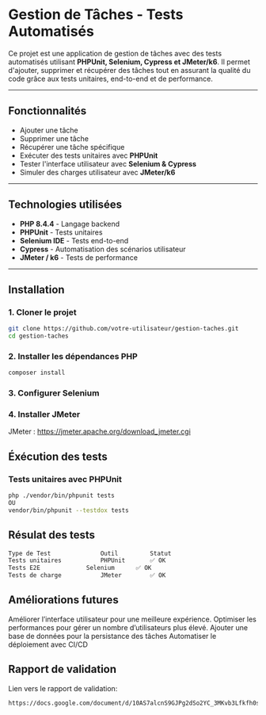 # Gestion de Tâches - Tests Automatisés

Ce projet est une application de gestion de tâches avec des tests automatisés utilisant **PHPUnit, Selenium, Cypress et JMeter/k6**. Il permet d'ajouter, supprimer et récupérer des tâches tout en assurant la qualité du code grâce aux tests unitaires, end-to-end et de performance.

-----

## Fonctionnalités

- Ajouter une tâche
- Supprimer une tâche  
- Récupérer une tâche spécifique  
- Exécuter des tests unitaires avec **PHPUnit**  
- Tester l'interface utilisateur avec **Selenium & Cypress**  
- Simuler des charges utilisateur avec **JMeter/k6**  

-----

## Technologies utilisées

- **PHP 8.4.4** - Langage backend  
- **PHPUnit** - Tests unitaires  
- **Selenium IDE** - Tests end-to-end  
- **Cypress** - Automatisation des scénarios utilisateur  
- **JMeter / k6** - Tests de performance  

-----

## Installation

### 1. Cloner le projet
```sh
git clone https://github.com/votre-utilisateur/gestion-taches.git
cd gestion-taches

```

### 2. Installer les dépendances PHP
```sh
composer install
```

### 3. Configurer Selenium

### 4. Installer JMeter
JMeter : https://jmeter.apache.org/download_jmeter.cgi

## Éxécution des tests

### Tests unitaires avec PHPUnit
```sh
php ./vendor/bin/phpunit tests
OU
vendor/bin/phpunit --testdox tests
```

## Résulat des tests

```sh
Type de Test	          Outil    	    Statut
Tests unitaires	          PHPUnit	    ✅ OK
Tests E2E	          Selenium	    ✅ OK
Tests de charge	          JMeter	    ✅ OK
```

## Améliorations futures

Améliorer l’interface utilisateur pour une meilleure expérience.
Optimiser les performances pour gérer un nombre d’utilisateurs plus élevé.
Ajouter une base de données pour la persistance des tâches
Automatiser le déploiement avec CI/CD

 ## Rapport de validation
 Lien vers le rapport de validation:
 ```sh
https://docs.google.com/document/d/10AS7alcnS9GJPg2dSo2YC_3MKvb3Lfkfh0suGH4c9vE/edit?tab=t.0
```
